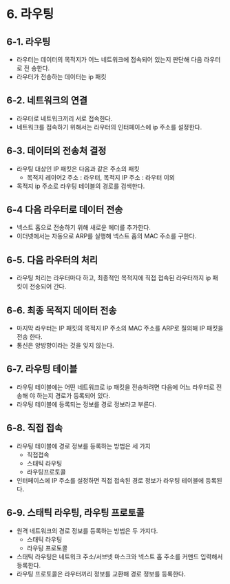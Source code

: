 # 6. 라우팅
## 6-1. 라우팅

- 라우터는 데이터의 목적지가 어느 네트워크에 접속되어 있는지 판단해 다음 라우터로 전
송한다.
- 라우터가 전송하는 데이터는 ip 패킷

## 6-2. 네트워크의 연결

- 라우터로 네트워크끼리 서로 접속한다.
- 네트워크를 접속하기 위해서는 라우터의 인터페이스에 ip 주소를 설정한다.

## 6-3. 데이터의 전송처 결정

- 라우팅 대상인 IP 패킷은 다음과 같은 주소의 패킷
    - 목적지 레이어2 주소 : 라우터, 목적지 IP 주소 : 라우터 이외
- 목적지 ip 주소로 라우팅 테이블의 경로를 검색한다.

## 6-4 다음 라우터로 데이터 전송

- 넥스트 홉으로 전송하기 위해 새로운 헤더를 추가한다.
- 이더넷에서는 자동으로 ARP를 실행해 넥스트 홉의 MAC 주소를 구한다.

## 6-5. 다음 라우터의 처리

- 라우팅 처리는 라우터마다 하고, 최종적인 목적지에 직접 접속된 라우터까지 ip 패킷이 전송되어 간다.

## 6-6. 최종 목적지 데이터 전송

- 마지막 라우터는 IP 패킷의 목적지 IP 주소의 MAC 주소를 ARP로 질의해 IP 패킷을 전송
한다.
- 통신은 양방향이라는 것을 잊지 않는다.

## 6-7. 라우팅 테이블

- 라우팅 테이블에는 어떤 네트워크로 ip 패킷을 전송하려면 다음에 어느 라우터로 전송해
야 하는지 경로가 등록되어 있다.
- 라우팅 테이블에 등록되는 정보를 경로 정보라고 부른다.

## 6-8. 직접 접속

- 라우팅 테이블에 경로 정보를 등록하는 방법은 세 가지
    - 직접접속
    - 스태틱 라우팅
    - 라우팅프로토콜
- 인터페이스에 IP 주소를 설정하면 직접 접속된 경로 정보가 라우팅 테이블에 등록된다.

## 6-9. 스태틱 라우팅, 라우팅 프로토콜

- 원격 네트워크의 경로 정보를 등록하는 방법은 두 가지다.
    - 스태틱 라우팅
    - 라우팅 프로토콜
- 스태틱 라우팅은 네트워크 주소/서브넷 마스크와 넥스트 홉 주소를 커맨드 입력해서 등록한다.
- 라우팅 프로토콜은 라우터끼리 정보를 교환해 경로 정보를 등록한다.
